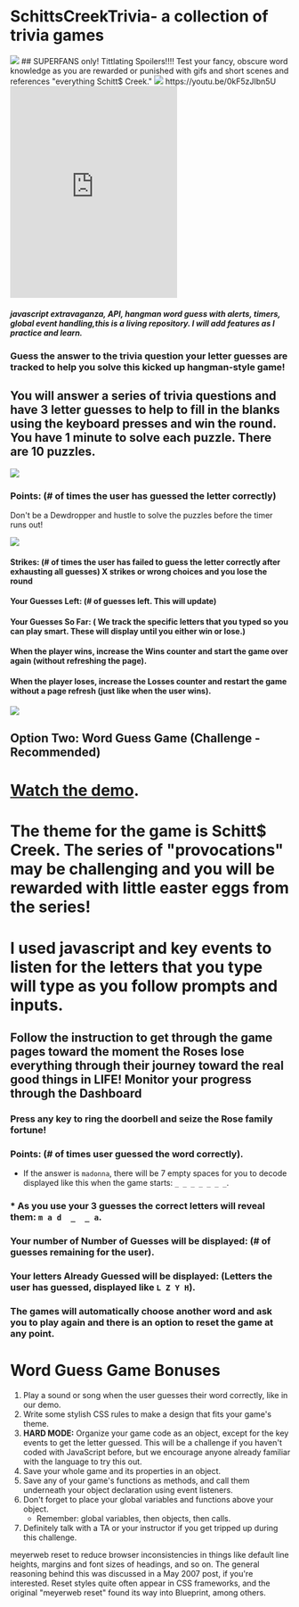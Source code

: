 # SchittsCreekTrivia- a collection of trivia games
<img src=assets\images\motel.PNG>
## SUPERFANS only! Tittlating Spoilers!!!! Test your fancy, obscure word knowledge as you are rewarded or punished with gifs and short scenes and references "everything Schitt$ Creek."

<img src=assets\images\lobby.jpg>
https://youtu.be/0kF5zJIbn5U


<iframe src="https://open.spotify.com/embed/album/1PdZt4tcOrXe8TYx8XotDx" width="300" height="380" frameborder="0" allowtransparency="true" allow="encrypted-media"></iframe>

##### javascript extravaganza, API, hangman word guess with alerts, timers, global event handling,this is a living repository.  I will add features as I practice and learn.
<!-- 
 Helpful https://developers.google.com/web/updates/2020/10/devtools?utm_source=devtools#css-grid -->
 ### Guess the answer to the trivia question your letter guesses are tracked to help you solve this kicked up hangman-style game!

 ##  You will answer a series of trivia questions and have 3 letter guesses to help to fill in the blanks using the keyboard presses and win the round. You have 1 minute to solve each puzzle.  There are 10 puzzles.

 <img src=assets\images\kidsRoom.jpg>  

### Points: (# of times the user has guessed the letter correctly)
Don't be a Dewdropper and hustle to solve the puzzles before the timer runs out!


<img src=assets\images\bobsGarage.jpg>

#### Strikes: (# of times the user has failed to guess the letter correctly after exhausting all guesses) X strikes or wrong choices and you lose the round

#### Your Guesses Left: (# of guesses left. This will update)

#### Your Guesses So Far: ( We track the specific letters that you typed so you can play smart. These will display until you either win or lose.)

#### When the player wins, increase the Wins counter and start the game over again (without refreshing the page).

#### When the player loses, increase the Losses counter and restart the game without a page refresh (just like when the user wins).

<img src=assets\images\schittHome.jpg>

## Option Two: Word Guess Game (Challenge - Recommended)

# [Watch the demo](https://youtu.be/W-IJcC4tYFI).

# The theme for the game is Schitt$ Creek. The series of "provocations" may be challenging and you will be rewarded with little easter eggs from the series! 

# I used javascript and key events to listen for the letters that you type will type as you follow prompts and inputs.

## Follow the instruction to get through the game pages toward the moment the Roses lose everything through their journey toward the real good things in LIFE!  Monitor your progress through the Dashboard

### Press any key to ring the doorbell and seize the Rose family fortune!

### Points: (# of times user guessed the word correctly).

   * If the answer is `madonna`, there will be 7 empty spaces for you to decode displayed like this when the game starts: `_ _ _ _ _ _ _`.
### * As you use your 3 guesses the correct letters will reveal them: `m a d  _  _ a`.

### Your number of Number of Guesses  will be displayed: (# of guesses remaining for the user).

### Your letters Already Guessed will be displayed: (Letters the user has guessed, displayed like `L Z Y H`).

### The games will automatically choose another word and ask you to play again and there is an option to reset the game at any point.

# Word Guess Game Bonuses

1. Play a sound or song when the user guesses their word correctly, like in our demo.
2. Write some stylish CSS rules to make a design that fits your game's theme.
3. **HARD MODE:** Organize your game code as an object, except for the key events to get the letter guessed. This will be a challenge if you haven't coded with JavaScript before, but we encourage anyone already familiar with the language to try this out.
4. Save your whole game and its properties in an object.
5. Save any of your game's functions as methods, and call them underneath your object declaration using event listeners.
6. Don't forget to place your global variables and functions above your object.
   * Remember: global variables, then objects, then calls.
7. Definitely talk with a TA or your instructor if you get tripped up during this challenge.

meyerweb reset to reduce browser inconsistencies in things like default line heights, margins and font sizes of headings, and so on. The general reasoning behind this was discussed in a May 2007 post, if you're interested. Reset styles quite often appear in CSS frameworks, and the original "meyerweb reset" found its way into Blueprint, among others.

